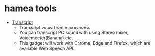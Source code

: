 # hamea tools

- [Transcript](./voiceRecrod/index.html)
  - Transcript voice from microphone. 
  - You can transcript PC sound with using Stereo mixer, Voicemeeter(Banana) etc.
  - This gadget will work with Chrome, Edge and Firefox, which are available Web Speech API.


